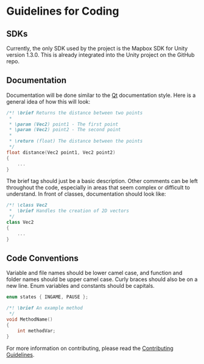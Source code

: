 Guidelines for Coding
=====================
## SDKs
Currently, the only SDK used by the project is the Mapbox SDK for Unity version 1.3.0. This is already integrated into the Unity project on the GitHub repo.

## Documentation
Documentation will be done similar to the [Qt](https://doc.qt.io/qt-5/qtwritingstyle-cpp.html) documentation style. Here is a general idea of how this will look:

```c++
/*! \brief Returns the distance between two points
 *
 * \param (Vec2) point1 - The first point
 * \param (Vec2) point2 - The second point
 *
 * \return (float) The distance between the points
 */
float distance(Vec2 point1, Vec2 point2)
{
    ...
}
```
The brief tag should just be a basic description. Other comments can be left throughout the code, especially in areas that seem complex or difficult to understand.
In front of classes, documentation should look like:

```c++
/*! \class Vec2
 *  \brief Handles the creation of 2D vectors
 */
class Vec2
{
    ...
}
```

## Code Conventions
Variable and file names should be lower camel case, and function and folder names should be upper camel case. Curly braces should also be on a new line. Enum variables and constants should be capitals.
```c++
enum states { INGAME, PAUSE };

/*! \brief An example method
 */
void MethodName()
{
	int methodVar;
}
```

For more information on contributing, please read the [Contributing Guidelines](../../CONTRIBUTING.md).
